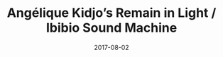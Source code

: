 ---
title: Angélique Kidjo’s Remain in Light / Ibibio Sound Machine
location: Lincoln Center (Damrosch Park)
date: 2017-08-02
---